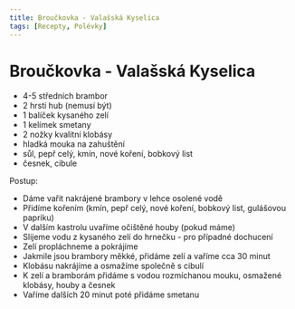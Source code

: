 ```yaml
---
title: Broučkovka - Valašská Kyselica
tags: [Recepty, Polévky]
---
```


# Broučkovka - Valašská Kyselica

* 4-5 středních brambor
* 2 hrsti hub (nemusí být)
* 1 balíček kysaného zelí
* 1 kelímek smetany
* 2 nožky kvalitní klobásy
* hladká mouka na zahuštění
* sůl, pepř celý, kmín, nové koření, bobkový list
* česnek, cibule

Postup:

* Dáme vařit nakrájené brambory v lehce osolené vodě
* Přidíme kořením (kmín, pepř celý, nové koření, bobkový list, gulášovou papriku)
* V dalším kastrolu uvaříme očištěné houby (pokud máme)
* Slijeme vodu z kysaného zelí do hrnečku - pro případné dochucení
* Zelí propláchneme a pokrájíme
* Jakmile jsou brambory měkké, přidáme zelí a vaříme cca 30 minut
* Klobásu nakrájíme a osmažíme společně s cibulí
* K zelí a bramborám přidáme s vodou rozmíchanou mouku, osmažené klobásy, houby a česnek
* Vaříme dalších 20 minut poté přidáme smetanu
